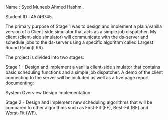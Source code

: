 Name : Syed Muneeb Ahmed Hashmi.

Student ID : 45746745. 


The primary purpose of Stage 1 was to design and implement a plain/vanilla version of a Client-side simulator that acts as a simple job dispatcher. My client (client-side simulator) will communicate with the ds-server and schedule jobs to the ds-server using a specific algorithm called Largest Round Robin(LRR).

The project is divided into two stages:

Stage 1 - Design and implement a vanilla client-side simulator that contains basic scheduling functions and a simple job dispatcher. A demo of the client connecting to the server will be included as well as a five page report documenting:

System Overview
Design
Implementation

Stage 2 - Design and implement new scheduling algorithms that will be compared to other algorithms such as First-Fit (FF), Best-Fit (BF) and Worst-Fit (WF).
